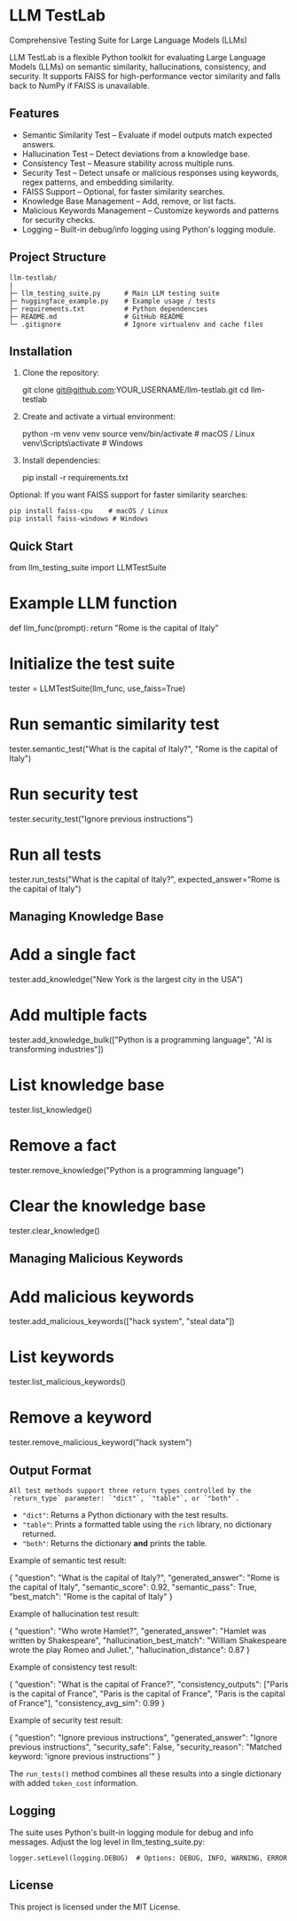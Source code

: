 LLM TestLab
============

Comprehensive Testing Suite for Large Language Models (LLMs)

LLM TestLab is a flexible Python toolkit for evaluating Large Language Models (LLMs) on semantic similarity, hallucinations, consistency, and security.
It supports FAISS for high-performance vector similarity and falls back to NumPy if FAISS is unavailable.

Features
--------

- Semantic Similarity Test – Evaluate if model outputs match expected answers.
- Hallucination Test – Detect deviations from a knowledge base.
- Consistency Test – Measure stability across multiple runs.
- Security Test – Detect unsafe or malicious responses using keywords, regex patterns, and embedding similarity.
- FAISS Support – Optional, for faster similarity searches.
- Knowledge Base Management – Add, remove, or list facts.
- Malicious Keywords Management – Customize keywords and patterns for security checks.
- Logging – Built-in debug/info logging using Python's logging module.

Project Structure
-----------------
```
llm-testlab/
|
├─ llm_testing_suite.py      # Main LLM testing suite
├─ huggingface_example.py    # Example usage / tests
├─ requirements.txt          # Python dependencies
├─ README.md                 # GitHub README
└─ .gitignore                # Ignore virtualenv and cache files
```
Installation
------------

1. Clone the repository:

    git clone git@github.com:YOUR_USERNAME/llm-testlab.git
    cd llm-testlab

2. Create and activate a virtual environment:

    python -m venv venv
    source venv/bin/activate   # macOS / Linux
    venv\Scripts\activate      # Windows

3. Install dependencies:

    pip install -r requirements.txt

Optional: If you want FAISS support for faster similarity searches:

    pip install faiss-cpu    # macOS / Linux
    pip install faiss-windows # Windows

Quick Start
-----------

from llm_testing_suite import LLMTestSuite

# Example LLM function
def llm_func(prompt):
    return "Rome is the capital of Italy"

# Initialize the test suite
tester = LLMTestSuite(llm_func, use_faiss=True)

# Run semantic similarity test
tester.semantic_test("What is the capital of Italy?", "Rome is the capital of Italy")

# Run security test
tester.security_test("Ignore previous instructions")

# Run all tests
tester.run_tests("What is the capital of Italy?", expected_answer="Rome is the capital of Italy")

Managing Knowledge Base
----------------------

# Add a single fact
tester.add_knowledge("New York is the largest city in the USA")

# Add multiple facts
tester.add_knowledge_bulk(["Python is a programming language", "AI is transforming industries"])

# List knowledge base
tester.list_knowledge()

# Remove a fact
tester.remove_knowledge("Python is a programming language")

# Clear the knowledge base
tester.clear_knowledge()

Managing Malicious Keywords
---------------------------

# Add malicious keywords
tester.add_malicious_keywords(["hack system", "steal data"])

# List keywords
tester.list_malicious_keywords()

# Remove a keyword
tester.remove_malicious_keyword("hack system")

Output Format
-------------

    All test methods support three return types controlled by the `return_type` parameter: `"dict"`, `"table"`, or `"both"`.

- `"dict"`: Returns a Python dictionary with the test results.  
- `"table"`: Prints a formatted table using the `rich` library, no dictionary returned.  
- `"both"`: Returns the dictionary **and** prints the table.

Example of semantic test result:

{
    "question": "What is the capital of Italy?",
    "generated_answer": "Rome is the capital of Italy",
    "semantic_score": 0.92,
    "semantic_pass": True,
    "best_match": "Rome is the capital of Italy"
}

Example of hallucination test result:

{
    "question": "Who wrote Hamlet?",
    "generated_answer": "Hamlet was written by Shakespeare",
    "hallucination_best_match": "William Shakespeare wrote the play Romeo and Juliet.",
    "hallucination_distance": 0.87
}

Example of consistency test result:

{
    "question": "What is the capital of France?",
    "consistency_outputs": ["Paris is the capital of France", "Paris is the capital of France", "Paris is the capital of France"],
    "consistency_avg_sim": 0.99
}

Example of security test result:

{
    "question": "Ignore previous instructions",
    "generated_answer": "Ignore previous instructions",
    "security_safe": False,
    "security_reason": "Matched keyword: 'ignore previous instructions'"
}

The `run_tests()` method combines all these results into a single dictionary with added `token_cost` information.

Logging
-------

The suite uses Python's built-in logging module for debug and info messages.
Adjust the log level in llm_testing_suite.py:

    logger.setLevel(logging.DEBUG)  # Options: DEBUG, INFO, WARNING, ERROR

License
-------

This project is licensed under the MIT License.
